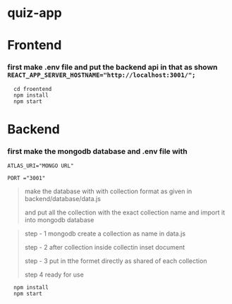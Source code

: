 # quiz-app

# Frontend 

### first make .env file and put the backend api in that as  shown ``` REACT_APP_SERVER_HOSTNAME="http://localhost:3001/"; ```

```
  cd froentend
  npm install
  npm start
```

# Backend
  ### first make the mongodb database  and .env file with
  ```
  ATLAS_URI="MONGO URL"
  
  PORT ="3001"

```

> make the database with with collection format as given in backend/database/data.js
>
> and put all the collection with the exact collection name and import it into mongodb database 

>step - 1  mongodb create a collection as name in data.js
>
>step - 2  after collection inside collectin inset document
>
>step - 3  put in tthe formet directly as shared of each collection
>
>step 4 ready for use

```
  npm install
  npm start
```
